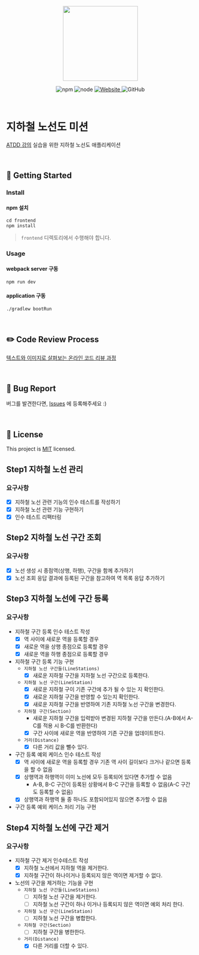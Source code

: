 <p align="center">
    <img width="200px;" src="https://raw.githubusercontent.com/woowacourse/atdd-subway-admin-frontend/master/images/main_logo.png"/>
</p>
<p align="center">
  <img alt="npm" src="https://img.shields.io/badge/npm-%3E%3D%205.5.0-blue">
  <img alt="node" src="https://img.shields.io/badge/node-%3E%3D%209.3.0-blue">
  <a href="https://edu.nextstep.camp/c/R89PYi5H" alt="nextstep atdd">
    <img alt="Website" src="https://img.shields.io/website?url=https%3A%2F%2Fedu.nextstep.camp%2Fc%2FR89PYi5H">
  </a>
  <img alt="GitHub" src="https://img.shields.io/github/license/next-step/atdd-subway-admin">
</p>

<br>

# 지하철 노선도 미션
[ATDD 강의](https://edu.nextstep.camp/c/R89PYi5H) 실습을 위한 지하철 노선도 애플리케이션

<br>

## 🚀 Getting Started

### Install
#### npm 설치
```
cd frontend
npm install
```
> `frontend` 디렉토리에서 수행해야 합니다.

### Usage
#### webpack server 구동
```
npm run dev
```
#### application 구동
```
./gradlew bootRun
```
<br>

## ✏️ Code Review Process
[텍스트와 이미지로 살펴보는 온라인 코드 리뷰 과정](https://github.com/next-step/nextstep-docs/tree/master/codereview)

<br>

## 🐞 Bug Report

버그를 발견한다면, [Issues](https://github.com/next-step/atdd-subway-admin/issues) 에 등록해주세요 :)

<br>

## 📝 License

This project is [MIT](https://github.com/next-step/atdd-subway-admin/blob/master/LICENSE.md) licensed.

## Step1 지하철 노선 관리 

### 요구사항
- [X] 지하철 노선 관련 기능의 인수 테스트를 작성하기
- [X] 지하철 노선 관련 기능 구현하기
- [X] 인수 테스트 리팩터링

## Step2 지하철 노선 구간 조회

### 요구사항
- [X] 노선 생성 시 종점역(상행, 하행), 구간을 함께 추가하기
- [X] 노선 조회 응답 결과에 등록된 구간을 참고하여 역 목록 응답 추가하기

## Step3 지하철 노선에 구간 등록

### 요구사항
- 지하철 구간 등록 인수 테스트 작성
    - [X] 역 사이에 새로운 역을 등록할 경우
    - [X] 새로운 역을 상행 종점으로 등록할 경우
    - [X] 새로운 역을 하행 종점으로 등록할 경우
    
- 지하철 구간 등록 기능 구현
    - `지하철 노선 구간들(LineStations)`
        - [X] 새로운 지하철 구간을 지하철 노선 구간으로 등록한다. 
    - `지하철 노선 구간(LineStation)`
        - [X] 새로운 지하철 구이 기존 구간에 추가 될 수 있는 지 확인한다.
        - [X] 새로운 지하철 구간을 반영할 수 있는지 확인한다.
        - [X] 새로운 지하철 구간을 반영하여 기존 지하철 노선 구간을 변경한다.
    - `지하철 구간(Section)`
        - 새로운 지하철 구간을 입력받아 변경된 지하철 구간을 만든다.(A-B에서 A-C를 적용 시 B-C를 반환한다)
        - [X] 구간 사이에 새로운 역을 반영하여 기존 구간을 업데이트한다.
    - `거리(Distance)`
        - [X] 다른 거리 값을 뺄수 있다.
    
- 구간 등록 예외 케이스 인수 테스트 작성
    - [X] 역 사이에 새로운 역을 등록할 경우 기존 역 사이 길이보다 크거나 같으면 등록을 할 수 없음
    - [X] 상행역과 하행역이 이미 노선에 모두 등록되어 있다면 추가할 수 없음
        -  A-B, B-C 구간이 등록된 상황에서 B-C 구간을 등록할 수 없음(A-C 구간도 등록할 수 없음)
    - [X] 상행역과 하행역 둘 중 하나도 포함되어있지 않으면 추가할 수 없음
    
- 구간 등록 예외 케이스 처리 기능 구현

## Step4 지하철 노선에 구간 제거

### 요구사항
- 지하철 구간 제거 인수테스트 작성
    - [X] 지하철 노선에서 지하철 역을 제거한다.
    - [X] 지하철 구간이 하나이거나 등록되지 않은 역이면 제거할 수 없다.
        
- 노선의 구간을 제거하는 기능을 구현
    - `지하철 노선 구간들(LineStations)`
        - [ ] 지하철 노선 구간을 제거한다.
        - [ ] 지하철 노선 구간이 하나 이거나 등록되지 않은 역이면 예외 처리 한다. 
    - `지하철 노선 구간(LineStation)`
        - [ ] 지하철 노선 구간을 병합한다.
    - `지하철 구간(Section)`
        - [ ] 지하철 구간을 병한한다.
    - `거리(Distance)`
        - [X] 다른 거리를 더할 수 있다.
